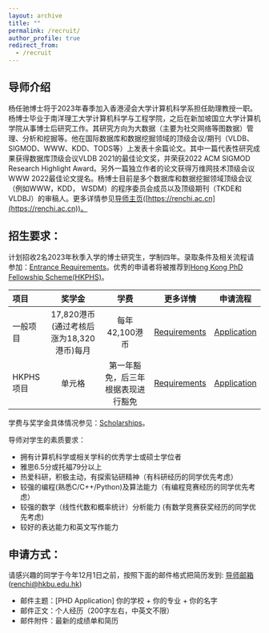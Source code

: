 ```yaml
---
layout: archive
title: ""
permalink: /recruit/
author_profile: true
redirect_from:
  - /recruit
---
```



## 导师介绍
杨任驰博士将于2023年春季加入香港浸会大学计算机科学系担任助理教授一职。杨博士毕业于南洋理工大学计算机科学与工程学院，之后在新加坡国立大学计算机学院从事博士后研究工作。其研究方向为大数据（主要为社交网络等图数据）管理、分析和挖掘等。他在国际数据库和数据挖掘领域的顶级会议/期刊（VLDB、SIGMOD、WWW、KDD、TODS等）上发表十余篇论文。其中一篇代表性研究成果获得数据库顶级会议VLDB 2021的最佳论文奖，并荣获2022 ACM SIGMOD Research Highlight Award。另外一篇独立作者的论文获得万维网技术顶级会议WWW 2022最佳论文提名。杨博士目前是多个数据库和数据挖掘领域顶级会议（例如WWW，KDD， WSDM）的程序委员会成员以及顶级期刊（TKDE和VLDBJ）的审稿人。更多详情参见[导师主页](https://www.comp.hkbu.edu.hk/~renchi)([https://renchi.ac.cn](https://renchi.ac.cn))。

## 招生要求：
计划招收2名2023年秋季入学的博士研究生，学制四年。录取条件及相关流程请参加：[Entrance Requirements](https://www.comp.hkbu.edu.hk/v1/?pid=70)。优秀的申请者将被推荐到[Hong Kong PhD Fellowship Scheme(HKPHS)](https://www.comp.hkbu.edu.hk/v1/?page=hkpfs-info)。

| 项目 | 奖学金 | 学费 |更多详情|申请流程|
| :-----| :----: |:----: |:----: |:----:|
| 一般项目 | 17,820港币(通过考核后涨为18,320港币)每月 | 每年42,100港币 |[Requirements](https://www.comp.hkbu.edu.hk/v1/?pid=70)|[Application](https://gs.hkbu.edu.hk/admission/research-postgraduate-programmes/application)|
| HKPHS项目 | 单元格 | 第一年豁免，后三年根据表现进行豁免 |[Requirements](https://www.comp.hkbu.edu.hk/v1/?page=hkpfs-info)|[Application](https://gs.hkbu.edu.hk/admission/hong-kong-phd-fellowship-scheme/application)|

学费与奖学金具体情况参见：[Scholarships](https://gs.hkbu.edu.hk/admission/research-postgraduate-programmes/fees-scholarships-and-financial-aid)。
<!-- ![hkpfs](https://www.comp.hkbu.edu.hk/~xinhuang/images/HKPFS.png) -->

<!-- 学校要求参见：[Application](https://gs.hkbu.edu.hk/programmes/doctor-of-philosophy-master-of-philosophy-department-of-computer-science)  -->

导师对学生的素质要求：
- 拥有计算机科学或相关学科的优秀学士或硕士学位者
- 雅思6.5分或托福79分以上
- 热爱科研，积极主动，有探索钻研精神（有科研经历的同学优先考虑）
- 较强的编程(熟悉C/C++/Python)及算法能力（有编程竞赛经历的同学优先考虑）
- 较强的数学（线性代数和概率统计）分析能力 (有数学竞赛获奖经历的同学优先考虑)
- 较好的表达能力和英文写作能力

## 申请方式：
请感兴趣的同学于今年12月1日之前，按照下面的邮件格式把简历发到: [导师邮箱](mailto:renchi@hkbu.edu.hk)(renchi@hkbu.edu.hk)
- 邮件主题：[PHD Application]  你的学校 + 你的专业 + 你的名字
- 邮件正文：个人经历（200字左右，中英文不限）
- 邮件附件：最新的成绩单和简历
